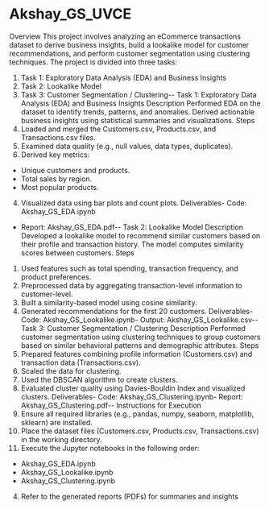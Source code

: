 # Akshay_GS_UVCE
Overview
 This project involves analyzing an eCommerce transactions dataset to derive business insights, build a lookalike model for customer recommendations, and perform customer segmentation using clustering techniques. The project is divided into three tasks:
 1. Task 1: Exploratory Data Analysis (EDA) and Business Insights
 2. Task 2: Lookalike Model
 3. Task 3: Customer Segmentation / Clustering--
Task 1: Exploratory Data Analysis (EDA) and Business Insights
 Description
 Performed EDA on the dataset to identify trends, patterns, and anomalies. Derived actionable business insights using statistical summaries and visualizations.
 Steps
 1. Loaded and merged the Customers.csv, Products.csv, and Transactions.csv files.
 2. Examined data quality (e.g., null values, data types, duplicates).
 3. Derived key metrics:
   - Unique customers and products.
   - Total sales by region.
   - Most popular products.
 4. Visualized data using bar plots and count plots.
 Deliverables- Code: Akshay_GS_EDA.ipynb
- Report: Akshay_GS_EDA.pdf--
Task 2: Lookalike Model
 Description
 Developed a lookalike model to recommend similar customers based on their profile and transaction history. The model computes similarity scores between customers.
 Steps
 1. Used features such as total spending, transaction frequency, and product preferences.
 2. Preprocessed data by aggregating transaction-level information to customer-level.
 3. Built a similarity-based model using cosine similarity.
 4. Generated recommendations for the first 20 customers.
 Deliverables- Code: Akshay_GS_Lookalike.ipynb- Output: Akshay_GS_Lookalike.csv--
Task 3: Customer Segmentation / Clustering
 Description
 Performed customer segmentation using clustering techniques to group customers based on similar behavioral patterns and demographic attributes.
 Steps
 1. Prepared features combining profile information (Customers.csv) and transaction data (Transactions.csv).
 2. Scaled the data for clustering.
3. Used the DBSCAN algorithm to create clusters.
 4. Evaluated cluster quality using Davies-Bouldin Index and visualized clusters.
 Deliverables- Code: Akshay_GS_Clustering.ipynb- Report: Akshay_GS_Clustering.pdf--
Instructions for Execution
 1. Ensure all required libraries (e.g., pandas, numpy, seaborn, matplotlib, sklearn) are installed.
 2. Place the dataset files (Customers.csv, Products.csv, Transactions.csv) in the working directory.
 3. Execute the Jupyter notebooks in the following order:
   - Akshay_GS_EDA.ipynb
   - Akshay_GS_Lookalike.ipynb
   - Akshay_GS_Clustering.ipynb
 4. Refer to the generated reports (PDFs) for summaries and insights

